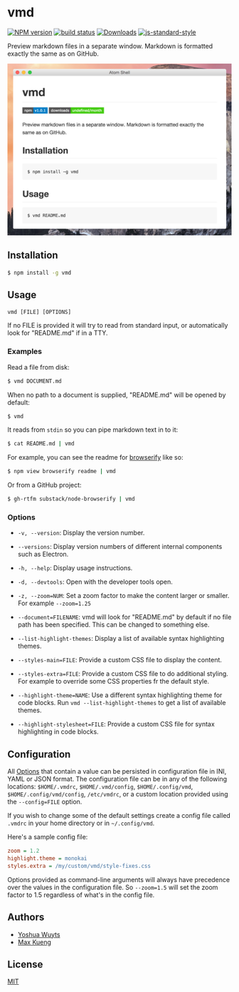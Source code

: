 # vmd
[![NPM version][npm-image]][npm-url]
[![build status][travis-image]][travis-url]
[![Downloads][downloads-image]][downloads-url]
[![js-standard-style][standard-image]][standard-url]

Preview markdown files in a separate window. Markdown is formatted exactly the
same as on GitHub.

![screenshot](./docs/screenshot.png)

## Installation

```bash
$ npm install -g vmd
```

## Usage

```
vmd [FILE] [OPTIONS]
```

If no FILE is provided it will try to read from standard input, or
automatically look for "README.md" if in a TTY.

### Examples

Read a file from disk:

```sh
$ vmd DOCUMENT.md
```

When no path to a document is supplied, "README.md" will be opened by default:

```sh
$ vmd
```

It reads from `stdin` so you can pipe markdown text in to it:

```sh
$ cat README.md | vmd
```

For example, you can see the readme for [browserify](https://github.com/substack/node-browserify) like so:

```sh
$ npm view browserify readme | vmd
```

Or from a GitHub project:

```sh
$ gh-rtfm substack/node-browserify | vmd
```

### Options

 - `-v, --version`: Display the version number.

 - `--versions`: Display version numbers of different internal components such
   as Electron.

 - `-h, --help`: Display usage instructions.

 - `-d, --devtools`: Open with the developer tools open.

 - `-z, --zoom=NUM`: Set a zoom factor to make the content larger or smaller.
   For example `--zoom=1.25`

 - `--document=FILENAME`: vmd will look for "README.md" by default if no file
   path has been specified. This can be changed to something else.

 - `--list-highlight-themes`: Display a list of available syntax highlighting
   themes.

 - `--styles-main=FILE`: Provide a custom CSS file to display the content.

 - `--styles-extra=FILE`: Provide a custom CSS file to do additional styling.
   For example to override some CSS properties fr the default style.

 - `--highlight-theme=NAME`: Use a different syntax highlighting theme for code
   blocks. Run `vmd --list-highlight-themes` to get a list of available themes.

 - `--highlight-stylesheet=FILE`: Provide a custom CSS file for syntax
   highlighting in code blocks.

## Configuration

All [Options](#options) that contain a value can be persisted in configuration
file in INI, YAML or JSON format. The configuration file can be in any of the
following locations: `$HOME/.vmdrc`, `$HOME/.vmd/config`, `$HOME/.config/vmd`,
`$HOME/.config/vmd/config`, `/etc/vmdrc`, or a custom location provided using
the `--config=FILE` option.

If you wish to change some of the default settings create a config file called
`.vmdrc` in your home directory or in `~/.config/vmd`.

Here's a sample config file:

```ini
zoom = 1.2
highlight.theme = monokai
styles.extra = /my/custom/vmd/style-fixes.css
```

Options provided as command-line arguments will always have precedence over the
values in the configuration file. So `--zoom=1.5` will set the zoom factor to
1.5 regardless of what's in the config file.

## Authors

- [Yoshua Wuyts](https://github.com/yoshuawuyts)
- [Max Kueng](https://github.com/maxkueng)

## License

[MIT](https://tldrlegal.com/license/mit-license)

[npm-image]: https://img.shields.io/npm/v/vmd.svg?style=flat-square
[npm-url]: https://npmjs.org/package/vmd
[travis-image]: https://img.shields.io/travis/yoshuawuyts/vmd/master.svg?style=flat-square
[travis-url]: https://travis-ci.org/yoshuawuyts/vmd
[downloads-image]: http://img.shields.io/npm/dm/vmd.svg?style=flat-square
[downloads-url]: https://npmjs.org/package/vmd
[standard-image]: https://img.shields.io/badge/code%20style-standard-brightgreen.svg?style=flat-square
[standard-url]: https://github.com/feross/standard
